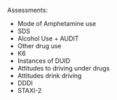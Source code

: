 Assessments:

- Mode of Amphetamine use
- SDS
- Alcohol Use + AUDIT
- Other drug use
- K6
- Instances of DUID
- Attitudes to driving under drugs
- Attitudes drink driving
- DDDI
- STAXI-2